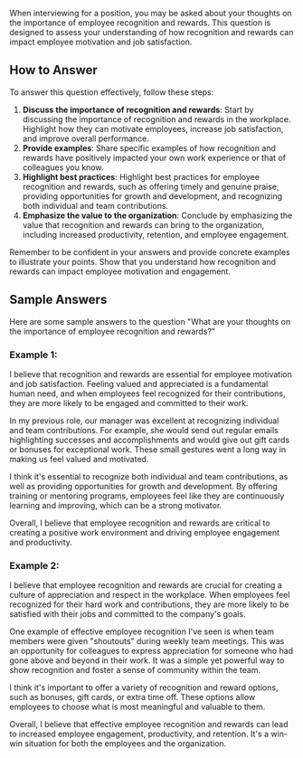 
When interviewing for a position, you may be asked about your thoughts on the importance of employee recognition and rewards. This question is designed to assess your understanding of how recognition and rewards can impact employee motivation and job satisfaction.

How to Answer
-------------

To answer this question effectively, follow these steps:

1. **Discuss the importance of recognition and rewards**: Start by discussing the importance of recognition and rewards in the workplace. Highlight how they can motivate employees, increase job satisfaction, and improve overall performance.
2. **Provide examples**: Share specific examples of how recognition and rewards have positively impacted your own work experience or that of colleagues you know.
3. **Highlight best practices**: Highlight best practices for employee recognition and rewards, such as offering timely and genuine praise, providing opportunities for growth and development, and recognizing both individual and team contributions.
4. **Emphasize the value to the organization**: Conclude by emphasizing the value that recognition and rewards can bring to the organization, including increased productivity, retention, and employee engagement.

Remember to be confident in your answers and provide concrete examples to illustrate your points. Show that you understand how recognition and rewards can impact employee motivation and engagement.

Sample Answers
--------------

Here are some sample answers to the question "What are your thoughts on the importance of employee recognition and rewards?"

### Example 1:

I believe that recognition and rewards are essential for employee motivation and job satisfaction. Feeling valued and appreciated is a fundamental human need, and when employees feel recognized for their contributions, they are more likely to be engaged and committed to their work.

In my previous role, our manager was excellent at recognizing individual and team contributions. For example, she would send out regular emails highlighting successes and accomplishments and would give out gift cards or bonuses for exceptional work. These small gestures went a long way in making us feel valued and motivated.

I think it's essential to recognize both individual and team contributions, as well as providing opportunities for growth and development. By offering training or mentoring programs, employees feel like they are continuously learning and improving, which can be a strong motivator.

Overall, I believe that employee recognition and rewards are critical to creating a positive work environment and driving employee engagement and productivity.

### Example 2:

I believe that employee recognition and rewards are crucial for creating a culture of appreciation and respect in the workplace. When employees feel recognized for their hard work and contributions, they are more likely to be satisfied with their jobs and committed to the company's goals.

One example of effective employee recognition I've seen is when team members were given "shoutouts" during weekly team meetings. This was an opportunity for colleagues to express appreciation for someone who had gone above and beyond in their work. It was a simple yet powerful way to show recognition and foster a sense of community within the team.

I think it's important to offer a variety of recognition and reward options, such as bonuses, gift cards, or extra time off. These options allow employees to choose what is most meaningful and valuable to them.

Overall, I believe that effective employee recognition and rewards can lead to increased employee engagement, productivity, and retention. It's a win-win situation for both the employees and the organization.
